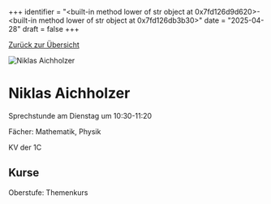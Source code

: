 
+++
identifier = "<built-in method lower of str object at 0x7fd126d9d620>-<built-in method lower of str object at 0x7fd126db3b30>"
date = "2025-04-28"
draft = false
+++

 [Zurück zur Übersicht](/schule/personen/)

<div class="row">
<div class="column">
<img src="/images/personal/Aichholzer.jpg" alt="Niklas Aichholzer"> 
</div>
<div class="column">

# Niklas Aichholzer

Sprechstunde am Dienstag um 10:30-11:20

Fächer: Mathematik,  Physik

KV der 1C



## Kurse



Oberstufe: Themenkurs



</div>
</div> 

